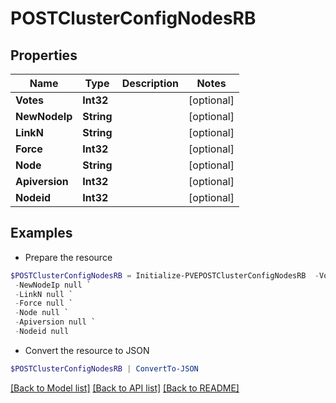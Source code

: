 # POSTClusterConfigNodesRB
## Properties

Name | Type | Description | Notes
------------ | ------------- | ------------- | -------------
**Votes** | **Int32** |  | [optional] 
**NewNodeIp** | **String** |  | [optional] 
**LinkN** | **String** |  | [optional] 
**Force** | **Int32** |  | [optional] 
**Node** | **String** |  | [optional] 
**Apiversion** | **Int32** |  | [optional] 
**Nodeid** | **Int32** |  | [optional] 

## Examples

- Prepare the resource
```powershell
$POSTClusterConfigNodesRB = Initialize-PVEPOSTClusterConfigNodesRB  -Votes null `
 -NewNodeIp null `
 -LinkN null `
 -Force null `
 -Node null `
 -Apiversion null `
 -Nodeid null
```

- Convert the resource to JSON
```powershell
$POSTClusterConfigNodesRB | ConvertTo-JSON
```

[[Back to Model list]](../README.md#documentation-for-models) [[Back to API list]](../README.md#documentation-for-api-endpoints) [[Back to README]](../README.md)


